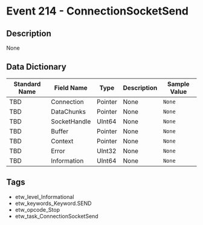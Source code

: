 # Event 214 - ConnectionSocketSend

## Description
None

## Data Dictionary
|Standard Name|Field Name|Type|Description|Sample Value|
|---|---|---|---|---|
|TBD|Connection|Pointer|None|`None`|
|TBD|DataChunks|Pointer|None|`None`|
|TBD|SocketHandle|UInt64|None|`None`|
|TBD|Buffer|Pointer|None|`None`|
|TBD|Context|Pointer|None|`None`|
|TBD|Error|UInt32|None|`None`|
|TBD|Information|UInt64|None|`None`|

## Tags
* etw_level_Informational
* etw_keywords_Keyword.SEND
* etw_opcode_Stop
* etw_task_ConnectionSocketSend